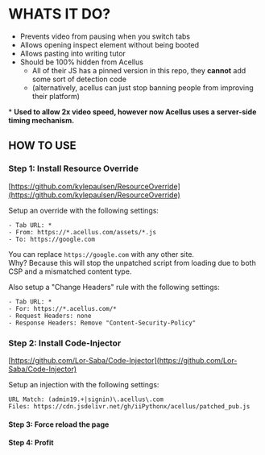 # WHATS IT DO?

- Prevents video from pausing when you switch tabs
- Allows opening inspect element without being booted
- Allows pasting into writing tutor
- Should be 100% hidden from Acellus
    - All of their JS has a pinned version in this repo, they **cannot** add some sort of detection code
    - (alternatively, acellus can just stop banning people from improving their platform)

\* **Used to allow 2x video speed, however now Acellus uses a server-side timing mechanism.**


## HOW TO USE

### Step 1: Install Resource Override
[https://github.com/kylepaulsen/ResourceOverride](https://github.com/kylepaulsen/ResourceOverride)

Setup an override with the following settings:
```
- Tab URL: *
- From: https://*.acellus.com/assets/*.js
- To: https://google.com
```
You can replace `https://google.com` with any other site.  
Why? Because this will stop the unpatched script from loading due to both CSP and a mismatched content type.  

Also setup a "Change Headers" rule with the following settings:
```
- Tab URL: *
- For: https://*.acellus.com/*
- Request Headers: none
- Response Headers: Remove "Content-Security-Policy"
```


### Step 2: Install Code-Injector

[https://github.com/Lor-Saba/Code-Injector](https://github.com/Lor-Saba/Code-Injector)

Setup an injection with the following settings:
```
URL Match: (admin19.+|signin)\.acellus\.com
Files: https://cdn.jsdelivr.net/gh/iiPythonx/acellus/patched_pub.js
```

#### Step 3: Force reload the page
#### Step 4: Profit
